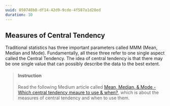 ```yaml
---
uuid: 050748b8-df14-42d9-9cde-4f587a1d28ed
duration: 10
---
```


## Measures of Central Tendency
Traditional statistics has three important parameters called MMM (Mean, Median and Mode). Fundamentally, all these three refer to one single aspect called the Central Tendency. The idea of central tendency is that there may be one single value that can possibly describe the data to the best extent.

> #### Instruction
> Read the following Medium article called [Mean, Median, & Mode - Which central tendency meaure to use & when?](https://towardsdatascience.com/mean-median-mode-which-central-tendency-measure-to-use-when-9fb3ebbe3006), which is about the measures of central tendency and when to use them.

